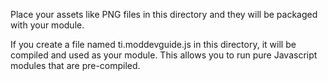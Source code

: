 Place your assets like PNG files in this directory and they will be packaged with your module.

If you create a file named ti.moddevguide.js in this directory, it will be 
compiled and used as your module.  This allows you to run pure Javascript
modules that are pre-compiled.
